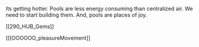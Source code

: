 Its getting hotter. Pools are less energy consuming than centralized air. We need to start building them. 
And, pools are places of joy. 

[[290_HUB_Gems]]

[[[OOOOOO_pleasureMovement]]
